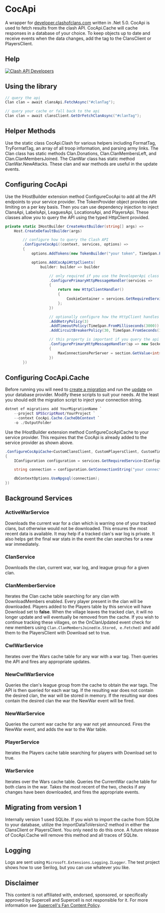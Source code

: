 # CocApi
A wrapper for [developer.clashofclans.com](https://developer.clashofclans.com/#/) written in .Net 5.0. 
CocApi is used to fetch results from the clash API. 
CocApi.Cache will cache responses in a database of your choice.
To keep objects up to date and receive events when the data changes, add the tag to the ClansClient or PlayersClient.
 
## Help  
[![Clash API Developers](https://discordapp.com/api/guilds/566451504332931073/widget.png?style=banner4)](https://discord.gg/clashapi)

## Using the library
```csharp
// query the api
Clan clan = await clansApi.FetchAsync("#clanTag");

// query your cache or fall back to the api
Clan clan = await clansClient.GetOrFetchClanAsync("#clanTag");
```

## Helper Methods
Use the static class CocApi.Clash for various helpers including FormatTag, TryFormatTag, an array of all troop information, and parsing army links. The Clan class has static methods Clan.Donations, Clan.ClanMembersLeft, and Clan.ClanMembersJoined. The ClanWar class has static method ClanWar.NewAttacks. These clan and war methods are useful in the update events.

## Configuring CocApi
Use the IHostBuilder extension method ConfigureCocApi to add all the API endpoints to your service provider.
The TokenProvider object provides rate limiting on a per key basis.
Then you can use dependency injection to inject ClansApi, LabelsApi, LeaguesApi, LocationsApi, and PlayersApi. 
These classes allow you to query the API using the typed HttpClient provided.
```csharp
private static IHostBuilder CreateHostBuilder(string[] args) =>
    Host.CreateDefaultBuilder(args)

        // configure how to query the Clash API
        .ConfigureCocApi((context, services, options) =>
        { 
            options.AddTokens(new TokenBuilder("your token", TimeSpan.FromMilliseconds(33)));

            options.AddCocApiHttpClients(
                builder: builder => builder

                    // only required if you use the DeveloperApi class to query, create, and delete tokens
                    .ConfigurePrimaryHttpMessageHandler(services =>
                    {
                        return new HttpClientHandler()
                        {
                            CookieContainer = services.GetRequiredService<CookieContainer>().Value
                        };
                    })

                    // optionally configure how the HttpClient handles Clash API outages
                    .AddRetryPolicy(3)
                    .AddTimeoutPolicy(TimeSpan.FromMilliseconds(3000))
                    .AddCircuitBreakerPolicy(30, TimeSpan.FromSeconds(10))

                    // this property is important if you query the api very fast
                    .ConfigurePrimaryHttpMessageHandler(sp => new SocketsHttpHandler
                    {
                        MaxConnectionsPerServer = section.GetValue<int>("MaxConnectionsPerServer")
                    })
        })
```

## Configuring CocApi.Cache
Before running you will need to [create a migration](docs/scripts/cocapi-ef-migration.ps1) 
and run the [update](docs/scripts/cocapi-ef-update.ps1) on your database provider.
Modify these scripts to suit your needs. At the least you should edit the migration script to inject your connection string.
```ps1
dotnet ef migrations add YourMigrationName `
    --project $PSScriptRoot/YourProject `
    --context CocApi.Cache.CacheDbContext `
    -o ./OutputFolder
```

Use the IHostBuilder extension method ConfigureCocApiCache to your service provider.
This requires that the CocApi is already added to the service provider as shown above. 
```csharp
.ConfigureCocApiCache<CustomClansClient, CustomPlayersClient, CustomTimeToLiveProvider>((services, dbContextOptions) =>
{
    IConfiguration configuration = services.GetRequiredService<IConfiguration>();

    string connection = configuration.GetConnectionString("your connection string");

    dbContextOptions.UseNpgsql(connection);
})
```

## Background Services
### ActiveWarService
Downloads the current war for a clan which is warring one of your tracked clans, but otherwise would not be downloaded. This ensures the most recent data is available. It may help if a tracked clan's war log is private. It also helps get the final war stats in the event the clan searches for a new war immediately.

### ClanService
Downloads the clan, current war, war log, and league group for a given clan.

### ClanMemberService
Iterates the Clan cache table searching for any clan with DownloadMembers enabled. Every player present in the clan will be downloaded. Players added to the Players table by this service will have Download set to **false**. When the village leaves the tracked clan, it will no longer update and will eventually be removed from the cache. If you wish to continue tracking these villages, on the OnClanUpdated event check for new members using `Clan.ClanMembersJoined(e.Stored, e.Fetched)` and add them to the PlayersClient with Download set to true.

### CwlWarService
Iterates over the Wars cache table for any war with a war tag. Then queries the API and fires any appropriate updates.

### NewCwlWarService
Queries the clan's league group from the cache to obtain the war tags. The API is then queried for each war tag. If the resulting war does not contain the desired clan, the war will be stored in memory. If the resulting war does contain the desired clan the war the NewWar event will be fired.

### NewWarService
Queries the current war cache for any war not yet announced. Fires the NewWar event, and adds the war to the War table.

### PlayerService
Iterates the Players cache table searching for players with Download set to true.

### WarService
Iterates over the Wars cache table. Queries the CurrentWar cache table for both clans in the war. Takes the most recent of the two, checks if any changes have been downloaded, and fires the appropriate events.

## Migrating from version 1
Internally version 1 used SQLite. If you wish to import the cache from SQLite to your database, utilize the ImportDataToVersion2 method in either the ClansClient or PlayersClient. You only need to do this once. A future release of CocApi.Cache will remove this method and all traces of SQLite.

## Logging
Logs are sent using `Microsoft.Extensions.Logging.ILogger`. The test project shows how to use Serilog, but you can use whatever you like.

## Disclaimer
This content is not affiliated with, endorsed, sponsored, or specifically approved by Supercell and Supercell is not responsible for it. For more information see [Supercell's Fan Content Policy](https://supercell.com/en/fan-content-policy/).